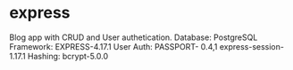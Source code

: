 # express
Blog app with CRUD and User authetication.
Database: PostgreSQL
Framework: EXPRESS-4.17.1
User Auth: PASSPORT- 0.4,1
express-session- 1.17.1
Hashing: bcrypt-5.0.0

